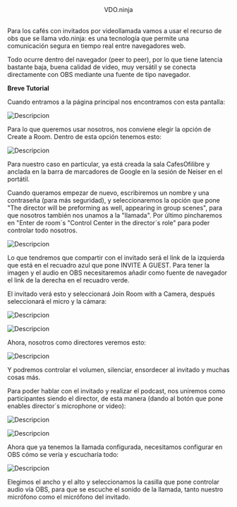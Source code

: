 <center>VDO.ninja</center>

<br>

Para los cafés con invitados por videollamada vamos a usar el recurso de obs que se llama vdo.ninja:
es una tecnología que permite una comunicación segura en tiempo real entre navegadores web.

Todo ocurre dentro del navegador (peer to peer), por lo que tiene latencia bastante baja, buena calidad de video, muy versátil y se conecta directamente con OBS mediante una fuente de tipo navegador.

**Breve Tutorial**

Cuando entramos a la página principal nos encontramos con esta pantalla:

![Descripcion](img/image1.png)


Para lo que queremos usar nosotros, nos conviene elegir la opción de Create a Room. Dentro de esta opción tenemos esto:


![Descripcion](img/image%20(8).png)

Para nuestro caso en particular, ya está creada la sala CafesOfilibre y anclada en la barra de marcadores de Google en la sesión de Neiser en el portátil. 

Cuando queramos empezar de nuevo, escribiremos un nombre y una contraseña (para más seguridad), y seleccionaremos la opción que pone "The director will be preforming as well, appearing in group scenes", para que nosotros también nos unamos a la "llamada". Por último pincharemos en "Enter de room´s "Control Center in the director´s role" para poder controlar todo nosotros.


![Descripcion](img/image%20(3).png)

Lo que tendremos que compartir con el invitado será el link de la izquierda que está en el recuadro azul que pone INVITE A GUEST. Para tener la imagen y el audio en OBS necesitaremos añadir como fuente de navegador el link de la derecha en el recuadro verde.

El invitado verá esto y seleccionará Join Room with a Camera, después seleccionará el micro y la cámara:


![Descripcion](img/image%20(7).png)

![Descripcion](img/image%20(2).png)


Ahora, nosotros como directores veremos esto:


![Descripcion](img/image%20(6).png)


Y podremos controlar el volumen, silenciar, ensordecer al invitado y muchas cosas más.

Para poder hablar con el invitado y realizar el podcast, nos uniremos como participantes siendo el director, de esta manera (dando al botón que pone enables director´s microphone or video):

![Descripcion](img/image%20(4).png)


![Descripcion](img/image%20(1).png)

Ahora que ya tenemos la llamada configurada, necesitamos configurar en OBS cómo se vería y escucharía todo:


![Descripcion](img/image%20(5).png)


Elegimos el ancho y el alto y seleccionamos la casilla que pone controlar audio vía OBS, para que se escuche el sonido de la llamada, tanto nuestro micrófono como el micrófono del invitado.
